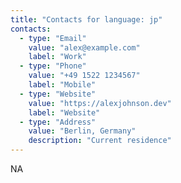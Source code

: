 ```yaml
---
title: "Contacts for language: jp"
contacts:
  - type: "Email"
    value: "alex@example.com"
    label: "Work"
  - type: "Phone"
    value: "+49 1522 1234567"
    label: "Mobile"
  - type: "Website"
    value: "https://alexjohnson.dev"
    label: "Website"
  - type: "Address"
    value: "Berlin, Germany"
    description: "Current residence"
---
```


NA
